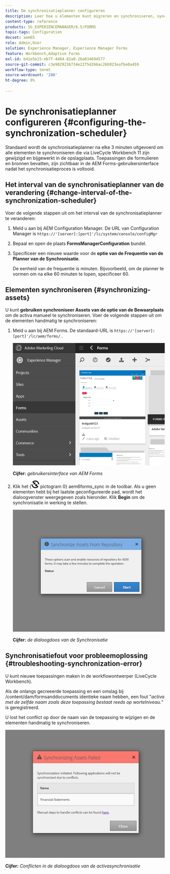 ```yaml
---
title: De synchronisatieplanner configureren
description: Leer hoe u elementen kunt migreren en synchroniseren, synchronisatieplanner kunt configureren en mappen kunt gebruiken om elementen te rangschikken.
content-type: reference
products: SG_EXPERIENCEMANAGER/6.5/FORMS
topic-tags: Configuration
docset: aem65
role: Admin,User
solution: Experience Manager, Experience Manager Forms
feature: Workbench,Adaptive Forms
exl-id: b41e5e15-eb7f-4404-82a0-2ba034694577
source-git-commit: c3e9029236734e22f5d266ac26b923eafbe0a459
workflow-type: tm+mt
source-wordcount: '288'
ht-degree: 0%

---
```


# De synchronisatieplanner configureren {#configuring-the-synchronization-scheduler}

Standaard wordt de synchronisatieplanner na elke 3 minuten uitgevoerd om alle elementen te synchroniseren die via LiveCycle Workbench 11 zijn gewijzigd en bijgewerkt in de opslagplaats. Toepassingen die formulieren en bronnen bevatten, zijn zichtbaar in de AEM Forms-gebruikersinterface nadat het synchronisatieproces is voltooid.

## Het interval van de synchronisatieplanner van de verandering {#change-interval-of-the-synchronization-scheduler}

Voer de volgende stappen uit om het interval van de synchronisatieplanner te veranderen:

1. Meld u aan bij AEM Configuration Manager. De URL van Configuration Manager is `https://'[server]:[port]'/lc/system/console/configMgr`

1. Bepaal en open de plaats **FormsManagerConfiguration** bundel.

1. Specificeer een nieuwe waarde voor de **optie van de Frequentie van de Planner van de Synchronisatie**.

   De eenheid van de frequentie is minuten. Bijvoorbeeld, om de planner te vormen om na elke 60 minuten te lopen, specificeer 60.

## Elementen synchroniseren {#synchronizing-assets}

U kunt **gebruiken synchroniseer Assets van de optie van de Bewaarplaats** om de activa manueel te synchroniseren. Voer de volgende stappen uit om de elementen handmatig te synchroniseren:

1. Meld u aan bij AEM Forms. De standaard-URL is `https://'[server]:[port]'/lc/aem/forms/` .

   ![ AEM Forms gebruikersinterface ](assets/aem_forms_ui.png)

   **Cijfer:** *gebruikersinterface van AEM Forms*

1. Klik het {![&#128279;](assets/aem6forms_sync.png) pictogram 0} aem6forms_sync in de toolbar.  Als u geen elementen hebt bij het laatste geconfigureerde pad, wordt het dialoogvenster weergegeven zoals hieronder. Klik **Begin** om de synchronisatie in werking te stellen.

   ![ de dialoogdoos van de Synchronisatie ](assets/migrate-and-syncronize.png)

   **Cijfer:** *de dialoogdoos van de Synchronisatie*

## Synchronisatiefout voor probleemoplossing {#troubleshooting-synchronization-error}

U kunt nieuwe toepassingen maken in de workflowontwerper (LiveCycle Workbench).

Als de onlangs gecreeerde toepassing en een omslag bij /content/dam/formsanddocuments identieke naam hebben, een fout &quot;*activa met de zelfde naam zoals deze toepassing bestaat reeds op wortelniveau.*&quot; is geregistreerd.

U lost het conflict op door de naam van de toepassing te wijzigen en de elementen handmatig te synchroniseren.

![ Conflicten in de dialoogdoos van de activasynchronisatie ](assets/sync-conflict.png)

**Cijfer:** *Conflicten in de dialoogdoos van de activasynchronisatie*
